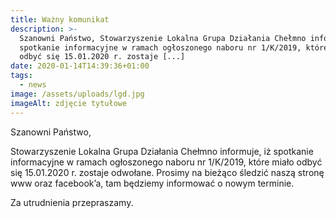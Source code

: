 ```yaml
---
title: Ważny komunikat
description: >-
  Szanowni Państwo, Stowarzyszenie Lokalna Grupa Działania Chełmno informuje, iż
  spotkanie informacyjne w ramach ogłoszonego naboru nr 1/K/2019, które miało
  odbyć się 15.01.2020 r. zostaje [...]
date: 2020-01-14T14:39:36+01:00
tags:
  - news
image: /assets/uploads/lgd.jpg
imageAlt: zdjęcie tytułowe
---
```

Szanowni Państwo,

Stowarzyszenie Lokalna Grupa Działania Chełmno informuje, iż spotkanie informacyjne w ramach ogłoszonego naboru nr 1/K/2019, które miało odbyć się 15.01.2020 r. zostaje odwołane. Prosimy na bieżąco śledzić naszą stronę www oraz facebook’a, tam będziemy informować o nowym terminie.

Za utrudnienia przepraszamy.
